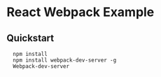 # React Webpack Example
## Quickstart
```
  npm install
  npm install webpack-dev-server -g
  Webpack-dev-server
```
